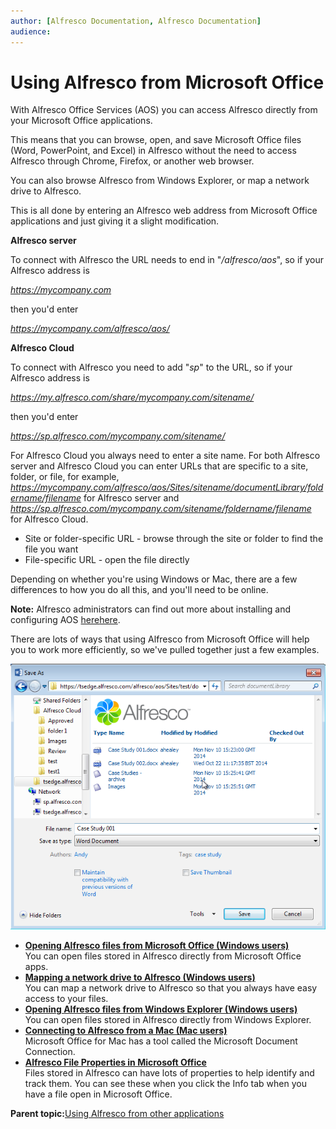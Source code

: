 ```yaml
---
author: [Alfresco Documentation, Alfresco Documentation]
audience: 
---
```


# Using Alfresco from Microsoft Office

With Alfresco Office Services \(AOS\) you can access Alfresco directly from your Microsoft Office applications.

This means that you can browse, open, and save Microsoft Office files \(Word, PowerPoint, and Excel\) in Alfresco without the need to access Alfresco through Chrome, Firefox, or another web browser.

You can also browse Alfresco from Windows Explorer, or map a network drive to Alfresco.

This is all done by entering an Alfresco web address from Microsoft Office applications and just giving it a slight modification.

**Alfresco server**

To connect with Alfresco the URL needs to end in "*/alfresco/aos*", so if your Alfresco address is

*https://mycompany.com*

then you'd enter

*https://mycompany.com/alfresco/aos/*

**Alfresco Cloud**

To connect with Alfresco you need to add "*sp*" to the URL, so if your Alfresco address is

*https://my.alfresco.com/share/mycompany.com/sitename/*

then you'd enter

*https://sp.alfresco.com/mycompany.com/sitename/*

For Alfresco Cloud you always need to enter a site name. For both Alfresco server and Alfresco Cloud you can enter URLs that are specific to a site, folder, or file, for example, *https://mycompany.com/alfresco/aos/Sites/sitename/documentLibrary/foldername/filename* for Alfresco server and *https://sp.alfresco.com/mycompany.com/sitename/foldername/filename* for Alfresco Cloud.

-   Site or folder-specific URL - browse through the site or folder to find the file you want
-   File-specific URL - open the file directly

Depending on whether you're using Windows or Mac, there are a few differences to how you do all this, and you'll need to be online.

**Note:** Alfresco administrators can find out more about installing and configuring AOS [here](aos-intro.md)[here](http://docs.alfresco.com/5.0/concepts/aos-intro.html).

There are lots of ways that using Alfresco from Microsoft Office will help you to work more efficiently, so we've pulled together just a few examples.

![AOS Alfresco properties](../images/aos-save-dialog.png)

-   **[Opening Alfresco files from Microsoft Office \(Windows users\)](../tasks/aos-open-file.md)**  
You can open files stored in Alfresco directly from Microsoft Office apps.
-   **[Mapping a network drive to Alfresco \(Windows users\)](../tasks/aos-map-drive.md)**  
You can map a network drive to Alfresco so that you always have easy access to your files.
-   **[Opening Alfresco files from Windows Explorer \(Windows users\)](../tasks/aos-open-explorer.md)**  
You can open files stored in Alfresco directly from Windows Explorer.
-   **[Connecting to Alfresco from a Mac \(Mac users\)](../tasks/aos-docconnect-mac.md)**  
Microsoft Office for Mac has a tool called the Microsoft Document Connection.
-   **[Alfresco File Properties in Microsoft Office](../references/aos-props.md)**  
Files stored in Alfresco can have lots of properties to help identify and track them. You can see these when you click the Info tab when you have a file open in Microsoft Office.

**Parent topic:**[Using Alfresco from other applications](../topics/outside-alfresco.md)


